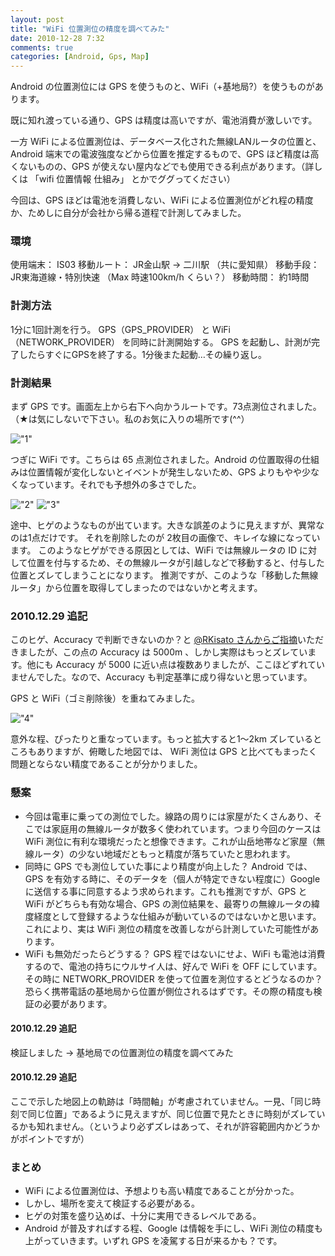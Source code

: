 ```yaml
---
layout: post
title: "WiFi 位置測位の精度を調べてみた"
date: 2010-12-28 7:32
comments: true
categories: [Android, Gps, Map]
---
```

Android の位置測位には GPS を使うものと、WiFi（+基地局?）を使うものがあります。
<!--more-->

既に知れ渡っている通り、GPS は精度は高いですが、電池消費が激しいです。

一方 WiFi による位置測位は、データベース化された無線LANルータの位置と、Android 端末での電波強度などから位置を推定するもので、GPS ほど精度は高くないものの、GPS が使えない屋内などでも使用できる利点があります。（詳しくは 「wifi 位置情報 仕組み」 とかでググってください）

今回は、GPS ほどは電池を消費しない、WiFi による位置測位がどれ程の精度か、ためしに自分が会社から帰る道程で計測してみました。

### 環境

使用端末： IS03
移動ルート： JR金山駅 → 二川駅 （共に愛知県）
移動手段： JR東海道線・特別快速 （Max 時速100km/h くらい？） 
移動時間： 約1時間

### 計測方法

1分に1回計測を行う。
GPS（GPS_PROVIDER） と WiFi（NETWORK_PROVIDER） を同時に計測開始する。
GPS を起動し、計測が完了したらすぐにGPSを終了する。1分後また起動…その繰り返し。

### 計測結果

まず GPS です。画面左上から右下へ向かうルートです。73点測位されました。（★は気にしないで下さい。私のお気に入りの場所です(^^）

!["1"](https://dl.dropbox.com/u/264530/qiita/wifilocation_1.png)

つぎに WiFi です。こちらは 65 点測位されました。Android の位置取得の仕組みは位置情報が変化しないとイベントが発生しないため、GPS よりもやや少なくなっています。それでも予想外の多さでした。

!["2"](https://dl.dropbox.com/u/264530/qiita/wifilocation_2.png)
!["3"](https://dl.dropbox.com/u/264530/qiita/wifilocation_3.png)

途中、ヒゲのようなものが出ています。大きな誤差のように見えますが、異常なのは1点だけです。
それを削除したのが 2枚目の画像で、キレイな線になっています。
このようなヒゲができる原因としては、WiFi では無線ルータの ID に対して位置を付与するため、その無線ルータが引越しなどで移動すると、付与した位置とズレてしまうことになります。 推測ですが、このような「移動した無線ルータ」から位置を取得してしまったのではないかと考えます。

### 2010.12.29 追記
このヒゲ、Accuracy で判断できないのか？と [@RKisato さんからご指摘](http://twitter.com/#!/RKisato/status/19792645240918016)いただきましたが、この点の Accuracy は 5000m 、しかし実際はもっとズレています。他にも Accuracy が 5000 に近い点は複数ありましたが、ここほどずれていませんでした。なので、Accuracy も判定基準に成り得ないと思っています。

GPS と WiFi（ゴミ削除後）を重ねてみました。

!["4"](https://dl.dropbox.com/u/264530/qiita/wifilocation_4.png)

意外な程、ぴったりと重なっています。もっと拡大すると1～2km ズレているところもありますが、俯瞰した地図では、 WiFi 測位は GPS と比べてもまったく問題とならない精度であることが分かりました。
 

### 懸案

* 今回は電車に乗っての測位でした。線路の周りには家屋がたくさんあり、そこでは家庭用の無線ルータが数多く使われています。つまり今回のケースは WiFi 測位に有利な環境だったと想像できます。これが山岳地帯など家屋（無線ルータ）の少ない地域だともっと精度が落ちていたと思われます。
* 同時に GPS でも測位していた事により精度が向上した？ Android では、GPS を有効する時に、そのデータを（個人が特定できない程度に）Google に送信する事に同意するよう求められます。これも推測ですが、GPS と WiFi がどちらも有効な場合、GPS の測位結果を、最寄りの無線ルータの緯度経度として登録するような仕組みが動いているのではないかと思います。これにより、実は WiFi 測位の精度を改善しながら計測していた可能性があります。
* WiFi も無効だったらどうする？ GPS 程ではないにせよ、WiFi も電池は消費するので、電池の持ちにウルサイ人は、好んで WiFi を OFF にしています。その時に NETWORK_PROVIDER を使って位置を測位するとどうなるのか？恐らく携帯電話の基地局から位置が側位されるはずです。その際の精度も検証の必要があります。

#### 2010.12.29 追記
検証しました → 基地局での位置測位の精度を調べてみた

#### 2010.12.29 追記
ここで示した地図上の軌跡は「時間軸」が考慮されていません。一見、「同じ時刻で同じ位置」であるように見えますが、同じ位置で見たときに時刻がズレているかも知れません。（というより必ずズレはあって、それが許容範囲内かどうかがポイントですが） 
 

### まとめ

* WiFi による位置測位は、予想よりも高い精度であることが分かった。
* しかし、場所を変えて検証する必要がある。
* ヒゲの対策を盛り込めば、十分に実用できるレベルである。
* Android が普及すればする程、Google は情報を手にし、WiFi 測位の精度も上がっていきます。いずれ GPS を凌駕する日が来るかも？です。